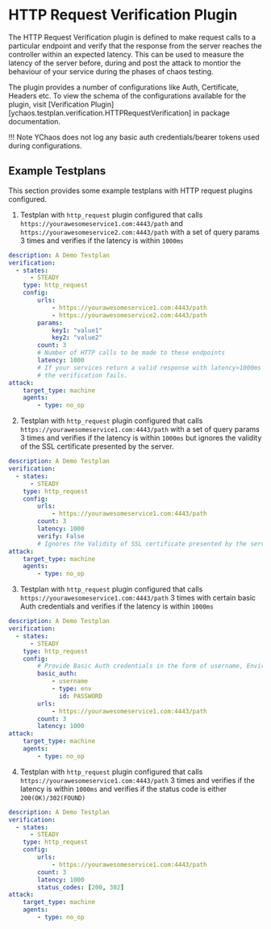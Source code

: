 # HTTP Request Verification Plugin

The HTTP Request Verification plugin is defined to make request calls to a particular endpoint
and verify that the response from the server reaches the controller within an expected latency.
This can be used to measure the latency of the server before, during and post the attack to montior
the behaviour of your service during the phases of chaos testing.

The plugin provides a number of configurations like Auth, Certificate, Headers etc. To view the schema of the
configurations available for the plugin, visit [Verification Plugin][ychaos.testplan.verification.HTTPRequestVerification] in
package documentation.

!!! Note
    YChaos does not log any basic auth credentials/bearer tokens used during configurations.

## Example Testplans

This section provides some example testplans with HTTP request plugins configured.

1. Testplan with `http_request` plugin configured that calls `https://yourawesomeservice1.com:4443/path` and `https://yourawesomeservice2.com:4443/path`
with a set of query params 3 times and verifies if the latency is within `1000ms`
```yaml
description: A Demo Testplan
verification:
  - states:
      - STEADY
    type: http_request
    config:
        urls:
            - https://yourawesomeservice1.com:4443/path
            - https://yourawesomeservice2.com:4443/path
        params:
            key1: "value1"
            key2: "value2"
        count: 3
        # Number of HTTP calls to be made to these endpoints
        latency: 1000
        # If your services return a valid response with latency>1000ms
        # the verification fails.
attack:
    target_type: machine
    agents:
        - type: no_op
```

2. Testplan with `http_request` plugin configured that calls `https://yourawesomeservice1.com:4443/path`
with a set of query params 3 times and verifies if the latency is within `1000ms` but ignores the
validity of the SSL certificate presented by the server.
```yaml
description: A Demo Testplan
verification:
  - states:
      - STEADY
    type: http_request
    config:
        urls:
            - https://yourawesomeservice1.com:4443/path
        count: 3
        latency: 1000
        verify: False
        # Ignores the Validity of SSL certificate presented by the server
attack:
    target_type: machine
    agents:
        - type: no_op
```

3. Testplan with `http_request` plugin configured that calls `https://yourawesomeservice1.com:4443/path`
3 times with certain basic Auth credentials and verifies if the latency is within `1000ms`
```yaml
description: A Demo Testplan
verification:
  - states:
      - STEADY
    type: http_request
    config:
        # Provide Basic Auth credentials in the form of username, Environment variable
        basic_auth: 
            - username
            - type: env
              id: PASSWORD
        urls:
            - https://yourawesomeservice1.com:4443/path
        count: 3
        latency: 1000
attack:
    target_type: machine
    agents:
        - type: no_op
```

4. Testplan with `http_request` plugin configured that calls `https://yourawesomeservice1.com:4443/path`
3 times and verifies if the latency is within `1000ms` and verifies if the status code is either `200(OK)/302(FOUND)`
```yaml
description: A Demo Testplan
verification:
  - states:
      - STEADY
    type: http_request
    config:
        urls:
            - https://yourawesomeservice1.com:4443/path
        count: 3
        latency: 1000
        status_codes: [200, 302]
attack:
    target_type: machine
    agents:
        - type: no_op
```

